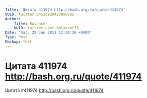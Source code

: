 ```yaml
---
Title: 'Цитата 411974 http://bash.org.ru/quote/411974'
UUID: twitter.84538929423990785
Author:
    Title: Balancer
    UUID: twitter.user.balancer73
Date: 'Sat, 25 Jun 2011 12:30:26 +0400'
Type: Post
Markup: Text
---
```


# Цитата 411974 http://bash.org.ru/quote/411974

Цитата #411974 http://bash.org.ru/quote/411974